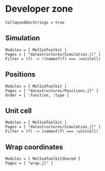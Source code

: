 # Developer zone

```@meta
CollapsedDocStrings = true
```

## Simulation

```@autodocs
Modules = [ MolSimToolkit ]
Pages = [ "datastructures/Simulation.jl" ]
Filter = (f) -> !(nameof(f) === :unitcell)
```

## Positions

```@autodocs
Modules = [ MolSimToolkit ]
Pages = [ "datastructures/Positions.jl" ]
Order = [ :function, :type ]
```

## Unit cell

```@autodocs
Modules = [ MolSimToolkit ]
Pages = [ "datastructures/Simulation.jl" ]
Filter = (f) -> (nameof(f) === :unitcell)
```

## Wrap coordinates

```@autodocs
Modules = [ MolSimToolkitShared ]
Pages = [ "wrap.jl" ]
```




